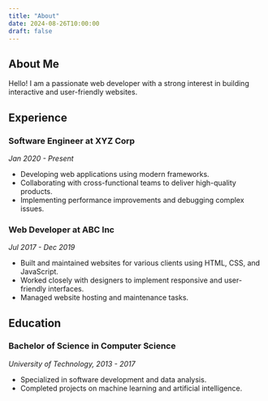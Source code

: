 ```yaml
---
title: "About"
date: 2024-08-26T10:00:00
draft: false
---
```


## About Me

Hello! I am a passionate web developer with a strong interest in building interactive and user-friendly websites.

<!-- Konten pengalaman ditambahkan di bawah informasi About Me -->

## Experience

### Software Engineer at XYZ Corp

_Jan 2020 - Present_

- Developing web applications using modern frameworks.
- Collaborating with cross-functional teams to deliver high-quality products.
- Implementing performance improvements and debugging complex issues.

### Web Developer at ABC Inc

_Jul 2017 - Dec 2019_

- Built and maintained websites for various clients using HTML, CSS, and JavaScript.
- Worked closely with designers to implement responsive and user-friendly interfaces.
- Managed website hosting and maintenance tasks.

## Education

### Bachelor of Science in Computer Science

_University of Technology, 2013 - 2017_

- Specialized in software development and data analysis.
- Completed projects on machine learning and artificial intelligence.
